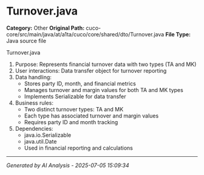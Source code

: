 # Turnover.java

**Category:** Other
**Original Path:** cuco-core/src/main/java/at/a1ta/cuco/core/shared/dto/Turnover.java
**File Type:** Java source file

Turnover.java
1. Purpose: Represents financial turnover data with two types (TA and MK)
2. User interactions: Data transfer object for turnover reporting
3. Data handling:
   - Stores party ID, month, and financial metrics
   - Manages turnover and margin values for both TA and MK types
   - Implements Serializable for data transfer
4. Business rules:
   - Two distinct turnover types: TA and MK
   - Each type has associated turnover and margin values
   - Requires party ID and month tracking
5. Dependencies:
   - java.io.Serializable
   - java.util.Date
   - Used in financial reporting and calculations

---
*Generated by AI Analysis - 2025-07-05 15:09:34*

